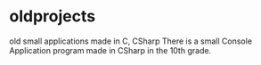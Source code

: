 # oldprojects
old small applications made in C, CSharp
There is a small Console Application program made in CSharp in the 10th grade. 
